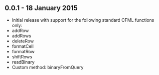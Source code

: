 ## 0.0.1 - 18 January 2015

- Initial release with support for the following standard CFML functions only:
 - addRow
 - addRows
 - deleteRow
 - formatCell
 - formatRow
 - shiftRows
 - readBinary
- Custom method: binaryFromQuery